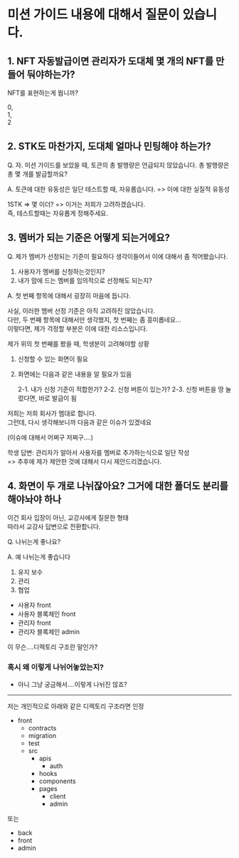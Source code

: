 # 미션 가이드 내용에 대해서 질문이 있습니다.

## 1. NFT 자동발급이면 관리자가 도대체 몇 개의 NFT를 만들어 둬야하는가?

NFT를 표현하는게 뭡니까?

0,  
1,  
2

## 2. STK도 마찬가지, 도대체 얼마나 민팅해야 하는가?

Q. 자. 미션 가이드를 보았을 때, 토큰의 총 발행량은 언급되지 않았습니다. 총 발행량은 총 몇 개를 발급할까요?

A. 토큰에 대한 유동성은 일단 테스트할 때, 자유롭습니다.
=> 이에 대한 실질적 유동성

1STK => 몇 이더? => 이거는 저희가 고려하겠습니다.  
즉, 테스트할때는 자유롭게 정해주세요.

## 3. 멤버가 되는 기준은 어떻게 되는거에요?

Q. 제가 멤버가 선정되는 기준이 필요하다 생각이들어서 이에 대해서 좀 적어봤습니다.

1. 사용자가 멤버를 신청하는것인지?
2. 내가 맘에 드는 멤버를 임의적으로 선정해도 되는지?

A. 첫 번째 항목에 대해서 굉장히 마음에 듭니다.

사실, 이러한 멤버 선정 기준은 아직 고려하진 않았습니다.  
다만, 두 번째 항목에 대해서만 생각했지, 첫 번째는 좀 흥미롭네요...  
이렇다면, 제가 걱정할 부분은 이에 대한 리소스입니다.

제가 위의 첫 번째를 봤을 때, 학생분이 고려해야할 상황

1. 신청할 수 있는 화면이 필요
2. 화면에는 다음과 같은 내용을 알 필요가 있음

   2-1. 내가 신청 기준이 적합한가?
   2-2. 신청 버튼이 있는가?
   2-3. 신청 버튼을 땅 눌렀다면, 바로 발급이 됨

저희는 저희 회사가 멤대로 합니다.  
그런데, 다시 생각해보니까 다음과 같은 이슈가 있겠네요

(이슈에 대해서 어쩌구 저쩌구....)

학생 답변: 관리자가 알아서 사용자를 멤버로 추가하는식으로 일단 작성  
=> 추후에 제가 제안한 것에 대해서 다시 제안드리겠습니다.

## 4. 화면이 두 개로 나뉘잖아요? 그거에 대한 폴더도 분리를 해야놔야 하나

이건 회사 입장이 아닌, 교강사에게 질문한 형태  
따라서 교강사 답변으로 전환합니다.

Q. 나뉘는게 좋나요?

A. 예 나뉘는게 좋습니다

1. 유지 보수
2. 관리
3. 협업

- 사용자 front
- 사용자 블록체인 front
- 관리자 front
- 관리자 블록체인 admin

이 무슨....디렉토리 구조란 말인가?

### 혹시 왜 이렇게 나뉘어놓았는지?

- 아니 그냥 궁금해서....이렇게 나뉘진 않죠?

---

저는 개인적으로 아래와 같은 디렉토리 구조라면 인정

- front
  - contracts
  - migration
  - test
  - src
    - apis
      - auth
    - hooks
    - components
    - pages
      - client
      - admin

또는

- back
- front
- admin
